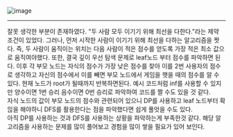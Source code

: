 ![image](https://github.com/eoghks/Alice-Code-Challenge/assets/62344247/281fe51d-6f76-4d75-9546-c1bfa743806b)

---
잘못 생각한 부분이 존재하였다.
"두 사람 모두 이기기 위해 최선을 다한다."라는 제약 조건이 있었다. 
그러나, 먼저 시작한 사람이 이기기 위해 최선을 다하는 알고리즘을 짯다. 즉, 두 사람이 움직이는 위치는 다음 사람이 적은 점수를 얻도록 가장 적은 최소 값으로 움직여야했다.
또한, 결국 깊이 우선 탐색 문제로 leaf노드 부터 점수를 파악하면 된다. 
이후 각 부모 노드는 자식의 점수가 가장 낮은 점수를 찾아 이를 2번 사용자의 점수로 생각하고 자신의 점수에서 이를 빼면 부모 노드에서 게임을 햇을 때의 점수를 알 수 있다. 현재 노드가 root가 될때까지 반복하면된다.
예시 코드처럼 inf를 사용할 수 있지만 양수이면 1번 승리 음수이면 0번 승리로 파악하여 코드를 짤 수도 있을 것 같다.  
자식 노드의 값이 부모 노드의 점수와 관련되어 있으니 DP를 사용하고 leaf 노드부터 확읺을 해야하니 DFS를 활용한다는 점을 파악했다면 쉽게 풀엇을 수도 있다.  
아직 DP를 사용하는 것과 DFS를 사용하는 상황을 파악하는게 부족한것 같다. 해당 알고리즘을 사용하는 문제를 많이 풀어보고 경험을 많이 쌓을 필요가 있어 보인다.
